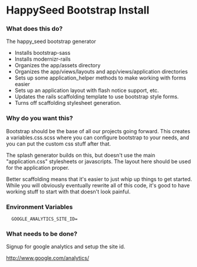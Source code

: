 HappySeed Bootstrap Install
===========================

### What does this do?

The happy_seed bootstrap generator

* Installs bootstrap-sass
* Installs modernizr-rails
* Organizes the app/assets directory
* Organizes the app/views/layouts and app/views/application directories
* Sets up some application_helper methods to make working with forms easier
* Sets up an application layout with flash notice support, etc.
* Updates the rails scaffolding template to use bootstrap style forms.
* Turns off scaffolding stylesheet generation.

### Why do you want this?

Bootstrap should be the base of all our projects going forward.  This creates a variables.css.scss where you can configure bootstrap to your needs, and you can put the custom css stuff after that.

The splash generator builds on this, but doesn't use the main "application.css" stylesheets or javascripts.  The layout here should be used for the application proper.

Better scaffolding means that it's easier to just whip up things to get started.  While you will obviously eventually rewrite all of this code, it's good to have working stuff to start with that doesn't look painful.

### Environment Variables

```
  GOOGLE_ANALYTICS_SITE_ID=
```

### What needs to be done?

Signup for google analytics and setup the site id.

http://www.google.com/analytics/


